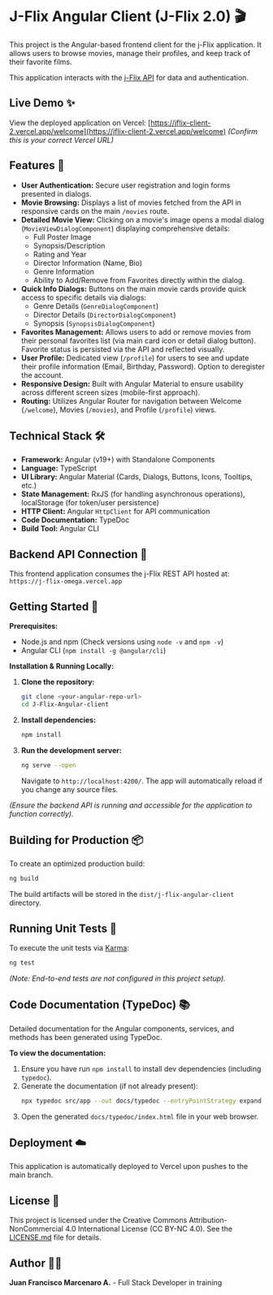 # J-Flix Angular Client (J-Flix 2.0) 🎬

This project is the Angular-based frontend client for the j-Flix application. It allows users to browse movies, manage their profiles, and keep track of their favorite films.

This application interacts with the [j-Flix API](<Your API Repo URL - Add Link Here>) for data and authentication.

## Live Demo ✨

View the deployed application on Vercel: [https://jflix-client-2.vercel.app/welcome](https://jflix-client-2.vercel.app/welcome) _(Confirm this is your correct Vercel URL)_

## Features 🚀

*   **User Authentication:** Secure user registration and login forms presented in dialogs.
*   **Movie Browsing:** Displays a list of movies fetched from the API in responsive cards on the main `/movies` route.
*   **Detailed Movie View:** Clicking on a movie's image opens a modal dialog (`MovieViewDialogComponent`) displaying comprehensive details:
    *   Full Poster Image
    *   Synopsis/Description
    *   Rating and Year
    *   Director Information (Name, Bio)
    *   Genre Information
    *   Ability to Add/Remove from Favorites directly within the dialog.
*   **Quick Info Dialogs:** Buttons on the main movie cards provide quick access to specific details via dialogs:
    *   Genre Details (`GenreDialogComponent`)
    *   Director Details (`DirectorDialogComponent`)
    *   Synopsis (`SynopsisDialogComponent`)
*   **Favorites Management:** Allows users to add or remove movies from their personal favorites list (via main card icon or detail dialog button). Favorite status is persisted via the API and reflected visually.
*   **User Profile:** Dedicated view (`/profile`) for users to see and update their profile information (Email, Birthday, Password). Option to deregister the account.
*   **Responsive Design:** Built with Angular Material to ensure usability across different screen sizes (mobile-first approach).
*   **Routing:** Utilizes Angular Router for navigation between Welcome (`/welcome`), Movies (`/movies`), and Profile (`/profile`) views.

## Technical Stack 🛠️

*   **Framework:** Angular (v19+) with Standalone Components
*   **Language:** TypeScript
*   **UI Library:** Angular Material (Cards, Dialogs, Buttons, Icons, Tooltips, etc.)
*   **State Management:** RxJS (for handling asynchronous operations), localStorage (for token/user persistence)
*   **HTTP Client:** Angular `HttpClient` for API communication
*   **Code Documentation:** TypeDoc
*   **Build Tool:** Angular CLI

## Backend API Connection 🔌

This frontend application consumes the j-Flix REST API hosted at:
`https://j-flix-omega.vercel.app`

## Getting Started 🔧

**Prerequisites:**

*   Node.js and npm (Check versions using `node -v` and `npm -v`)
*   Angular CLI (`npm install -g @angular/cli`)

**Installation & Running Locally:**

1.  **Clone the repository:**
    ```bash
    git clone <your-angular-repo-url>
    cd J-Flix-Angular-client
    ```
2.  **Install dependencies:**
    ```bash
    npm install
    ```
3.  **Run the development server:**
    ```bash
    ng serve --open
    ```
    Navigate to `http://localhost:4200/`. The app will automatically reload if you change any source files.

*(Ensure the backend API is running and accessible for the application to function correctly).*

## Building for Production 📦

To create an optimized production build:

```bash
ng build
```

The build artifacts will be stored in the `dist/j-flix-angular-client` directory.

## Running Unit Tests 🧪

To execute the unit tests via [Karma](https://karma-runner.github.io):

```bash
ng test
```

*(Note: End-to-end tests are not configured in this project setup).*

## Code Documentation (TypeDoc) 📚

Detailed documentation for the Angular components, services, and methods has been generated using TypeDoc.

**To view the documentation:**

1.  Ensure you have run `npm install` to install dev dependencies (including `typedoc`).
2.  Generate the documentation (if not already present):
    ```bash
    npx typedoc src/app --out docs/typedoc --entryPointStrategy expand
    ```
3.  Open the generated `docs/typedoc/index.html` file in your web browser.

## Deployment ☁️

This application is automatically deployed to Vercel upon pushes to the main branch.

## License 📄

This project is licensed under the Creative Commons Attribution-NonCommercial 4.0 International License (CC BY-NC 4.0). See the [LICENSE.md](LICENSE.md) file for details.

## Author 👨‍💻

**Juan Francisco Marcenaro A.** - Full Stack Developer in training